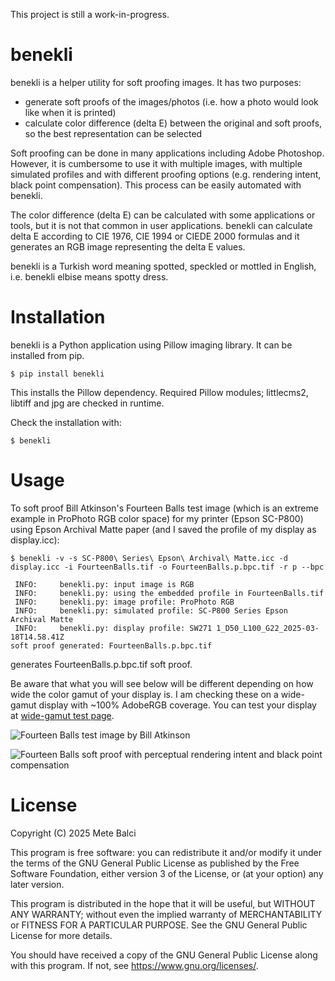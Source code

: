 
This project is still a work-in-progress.

# benekli

benekli is a helper utility for soft proofing images. It has two purposes:

- generate soft proofs of the images/photos (i.e. how a photo would look like when it is printed)
- calculate color difference (delta E) between the original and soft proofs, so the best representation can be selected

Soft proofing can be done in many applications including Adobe Photoshop. However, it is cumbersome to use it with multiple images, with multiple simulated profiles and with different proofing options (e.g. rendering intent, black point compensation). This process can be easily automated with benekli.

The color difference (delta E) can be calculated with some applications or tools, but it is not that common in user applications. benekli can calculate delta E according to CIE 1976, CIE 1994 or CIEDE 2000 formulas and it generates an RGB image representing the delta E values.

benekli is a Turkish word meaning spotted, speckled or mottled in English, i.e. benekli elbise means spotty dress.

# Installation

benekli is a Python application using Pillow imaging library. It can be installed from pip.

```
$ pip install benekli
```

This installs the Pillow dependency. Required Pillow modules; littlecms2, libtiff and jpg are checked in runtime.

Check the installation with:

```
$ benekli
```

# Usage

To soft proof Bill Atkinson's Fourteen Balls test image (which is an extreme example in ProPhoto RGB color space) for my printer (Epson SC-P800) using Epson Archival Matte paper (and I saved the profile of my display as display.icc):

```
$ benekli -v -s SC-P800\ Series\ Epson\ Archival\ Matte.icc -d display.icc -i FourteenBalls.tif -o FourteenBalls.p.bpc.tif -r p --bpc

 INFO:     benekli.py: input image is RGB
 INFO:     benekli.py: using the embedded profile in FourteenBalls.tif
 INFO:     benekli.py: image profile: ProPhoto RGB
 INFO:     benekli.py: simulated profile: SC-P800 Series Epson Archival Matte
 INFO:     benekli.py: display profile: SW271 1_D50_L100_G22_2025-03-18T14.58.41Z
soft proof generated: FourteenBalls.p.bpc.tif
```

generates FourteenBalls.p.bpc.tif soft proof.

Be aware that what you will see below will be different depending on how wide the color gamut of your display is. I am checking these on a wide-gamut display with ~100% AdobeRGB coverage. You can test your display at [wide-gamut test page](https://www.wide-gamut.com/test).

![Fourteen Balls test image by Bill Atkinson](FourteenBalls.tif)

![Fourteen Balls soft proof with perceptual rendering intent and black point compensation](FourteenBalls.p.bpc.tif)

# License

Copyright (C) 2025 Mete Balci

This program is free software: you can redistribute it and/or modify
it under the terms of the GNU General Public License as published by
the Free Software Foundation, either version 3 of the License, or
(at your option) any later version.

This program is distributed in the hope that it will be useful,
but WITHOUT ANY WARRANTY; without even the implied warranty of
MERCHANTABILITY or FITNESS FOR A PARTICULAR PURPOSE.  See the
GNU General Public License for more details.

You should have received a copy of the GNU General Public License
along with this program.  If not, see <https://www.gnu.org/licenses/>.